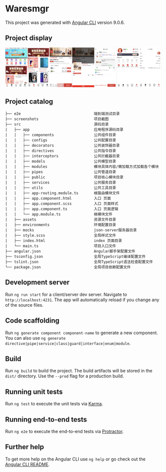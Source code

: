 # Waresmgr

This project was generated with [Angular CLI](https://github.com/angular/angular-cli) version 9.0.6.

## Project display

![image](https://github.com/lanxuexing/waresmgr/raw/master/screenshots/waresmgr.png)

## Project catalog

```
├── e2e                                 端到端测试目录
├── screenshots                         项目截图
├── src                                 源码目录
|   ├── app                             应用程序源码目录
|   |   ├── components                  公共组件目录
|   |   ├── configs                     公共配置目录
|   |   ├── decorators                  公共装饰器目录
|   |   ├── directives                  公共指令目录
|   |   ├── interceptors                公共拦截器目录
|   |   ├── models                      公共模型目录
|   |   ├── modules                     模块具体内容/懒加载方式加载各个模块
|   |   ├── pipes                       公共管道目录
|   |   ├── public                      项目核心模块目录
|   |   ├── services                    公共服务目录
|   |   ├── utils                       公共工具目录
|   |   ├── app-routing.module.ts       根路由模块文件
|   |   ├── app.component.html          入口 页面
|   |   ├── app.component.scss          入口 页面样式
|   |   ├── app.component.ts            入口 页面逻辑
|   |   └── app.module.ts               根模块文件
|   ├── assets                          资源文件目录
|   ├── environments                    环境配置目录
|   ├── mocks                           json-server服务器目录
|   ├── style.scss                      全局样式文件
|   ├── index.html                      index 页面目录
|   └── main.ts                         项目入口文件
├── angular.json                        Angular脚手架配置文件
├── tsconfig.json                       全局TypeScript编译配置文件
├── tslint.json                         全局TypeScript语法检查配置文件
└── package.json                        全局项目依赖配置文件
```

## Development server

Run `ng run start` for a client/server dev server. Navigate to `http://localhost:4231`. The app will automatically reload if you change any of the source files.

## Code scaffolding

Run `ng generate component component-name` to generate a new component. You can also use `ng generate directive|pipe|service|class|guard|interface|enum|module`.

## Build

Run `ng build` to build the project. The build artifacts will be stored in the `dist/` directory. Use the `--prod` flag for a production build.

## Running unit tests

Run `ng test` to execute the unit tests via [Karma](https://karma-runner.github.io).

## Running end-to-end tests

Run `ng e2e` to execute the end-to-end tests via [Protractor](http://www.protractortest.org/).

## Further help

To get more help on the Angular CLI use `ng help` or go check out the [Angular CLI README](https://github.com/angular/angular-cli/blob/master/README.md).
